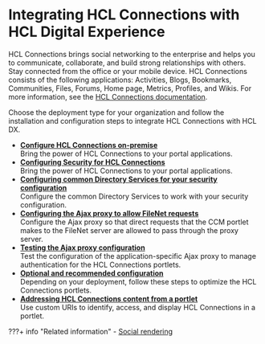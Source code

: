 # Integrating HCL Connections with HCL Digital Experience

HCL Connections brings social networking to the enterprise and helps you to communicate, collaborate, and build strong relationships with others. Stay connected from the office or your mobile device. HCL Connections consists of the following applications: Activities, Blogs, Bookmarks, Communities, Files, Forums, Home page, Metrics, Profiles, and Wikis. For more information, see the [HCL Connections documentation](https://help.hcltechsw.com/connections/welcome/index.html). 

Choose the deployment type for your organization and follow the installation and configuration steps to integrate HCL Connections with HCL DX.

-   **[Configure HCL Connections on-premise](../connections/configuration/cfg_portal_with_cnx/connections_onpremise/index.md)**<br>
Bring the power of HCL Connections to your portal applications.
-   **[Configuring Security for HCL Connections](../connections/configuration/cfg_portal_with_cnx/connections_deploying/index.md)**  
Bring the power of HCL Connections to your portal applications.
-   **[Configuring common Directory Services for your security configuration](../connections/configuration/cfg_portal_with_cnx/cfg_common_dir/t_connections_portlets_common_directory.md)**  
Configure the common Directory Services to work with your security configuration.
-   **[Configuring the Ajax proxy to allow FileNet requests](../connections/configuration/cfg_portal_with_cnx/setup_ajax/t_connections_portlest_proxy_Filenet.md)**  
Configure the Ajax proxy so that direct requests that the CCM portlet makes to the FileNet server are allowed to pass through the proxy server.
-   **[Testing the Ajax proxy configuration](../connections/configuration/cfg_portal_with_cnx/setup_ajax/c_connections_portlets_ajax_proxy_testing.md)**  
Test the configuration of the application-specific Ajax proxy to manage authentication for the HCL Connections portlets.
-   **[Optional and recommended configuration](../connections/configuration/cfg_portal_with_cnx/optional_config/index.md)**  
Depending on your deployment, follow these steps to optimize the HCL Connections portlets.
-   **[Addressing HCL Connections content from a portlet](../connections/configuration/cfg_portal_with_cnx/connections_poc/index.md)**  
Use custom URIs to identify, access, and display HCL Connections in a portlet.

???+ info "Related information"
    - [Social rendering](../../../build_sites/social_rendering/index.md)
